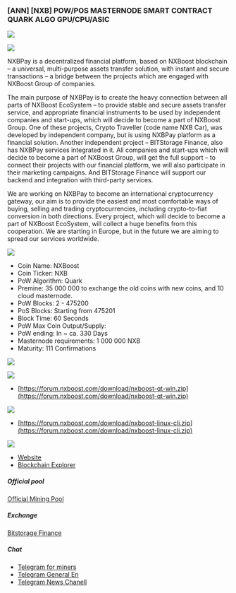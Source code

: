 ### [ANN] [NXB] POW/POS MASTERNODE SMART CONTRACT QUARK ALGO GPU/CPU/ASIC 

![](https://ip.bitcointalk.org/?u=https%3A%2F%2Fpreview.ibb.co%2FbFvKNK%2Fnew_nxb.png&t=593&c=7bl4TDyf0eY6yA)

![](https://ip.bitcointalk.org/?u=https%3A%2F%2Fpreview.ibb.co%2Fij0Hbe%2Fconcept.png&t=593&c=xdhaUHknlrkiWA)

NXBPay is a decentralized financial platform, based on NXBoost blockchain – a universal, multi-purpose assets transfer solution, with instant and secure transactions – a bridge between the projects which are engaged with NXBoost Group of companies.

The main purpose of NXBPay is to create the heavy connection between all parts of NXBoost EcoSystem – to provide stable and secure assets transfer service, and appropriate financial instruments to be used by independent companies and start-ups, which will decide to become a part of NXBoost Group. One of these projects, Crypto Traveller (code name NXB Car), was developed by independent company, but is using NXBPay platform as a financial solution. Another independent project – BITStorage Finance, also has NXBPay services integrated in it. All companies and start-ups which will decide to become a part of NXBoost Group, will get the full support – to connect their projects with our financial platform, we will also participate in their marketing campaigns. And BITStorage Finance will support our backend and integration with third-party services. 

We are working on NXBPay to become an international cryptocurrency gateway, our aim is to provide the easiest and most comfortable ways of buying, selling and trading cryptocurrencies, including crypto-to-fiat conversion in both directions. Every project, which will decide to become a part of NXBoost EcoSystem, will collect a huge benefits from this cooperation. We are starting in Europe, but in the future we are aiming to spread our services worldwide.

![](https://ip.bitcointalk.org/?u=https%3A%2F%2Fpreview.ibb.co%2FbTb12K%2Feh.png&t=593&c=kfXIiyhYufgGxA)

- Coin Name: NXBoost
- Coin Ticker: NXB
- PoW Algorithm: Quark
- Premine: 35 000 000 to exchange the old coins with new coins, and 10 cloud masternode.
- PoW Blocks: 2 - 475200
- PoS Blocks: Starting from 475201
- Block Time: 60 Seconds
- PoW Max Coin Output/Supply: 
- PoW ending: In ~ ca. 330 Days
- Masternode requirements: 1 000 000 NXB
- Maturity: 111 Confirmations


![](https://ip.bitcointalk.org/?u=https%3A%2F%2Fpreview.ibb.co%2FePk3zz%2Fwallet.png&t=593&c=W4e7hGd1mdQ6wg)

![](https://ip.bitcointalk.org/?u=https%3A%2F%2Fimage.ibb.co%2Fik1XsK%2Fwin_wallet.png&t=593&c=K88eNsxNjvhZuA)

- [https://forum.nxboost.com/download/nxboost-qt-win.zip](https://forum.nxboost.com/download/nxboost-qt-win.zip)


![](https://ip.bitcointalk.org/?u=https%3A%2F%2Fimage.ibb.co%2FntCoXK%2Flin_wallet.png&t=593&c=CyzQaybh2zw0dA)

- [https://forum.nxboost.com/download/nxboost-linux-cli.zip](https://forum.nxboost.com/download/nxboost-linux-cli.zip)

![](https://ip.bitcointalk.org/?u=https%3A%2F%2Fpreview.ibb.co%2FcBCVCK%2Flinks.png&t=593&c=TPw-dHnSZAw6Ug)

- [Website](https://nxboost.com/)
- [Blockchain Explorer](http://107.181.174.194:3001/)

##### Official pool
[Official Mining Pool](https://pool.nxboost.com/)


##### Exchange
[Bitstorage Finance](https://bitstorage.finance/market/NXB-BTC)

##### Chat 
- [Telegram for miners](https://t.me/nxb_miners)
- [Telegram General En](https://t.me/nxb_traders_en)
- [Telegram News Chanell](https://t.me/NXB_project)